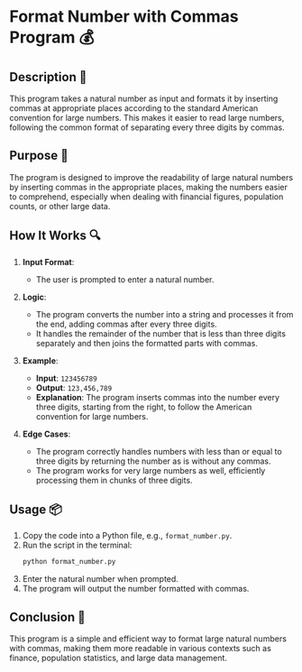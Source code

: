 # Format Number with Commas Program 💰

## Description 📝

This program takes a natural number as input and formats it by inserting commas at appropriate places according to the standard American convention for large numbers.
This makes it easier to read large numbers, following the common format of separating every three digits by commas.

## Purpose 🎯

The program is designed to improve the readability of large natural numbers by inserting commas in the appropriate places, making the numbers easier to comprehend, especially when dealing with financial figures, population counts, or other large data.

## How It Works 🔍

1. **Input Format**:

    - The user is prompted to enter a natural number.

2. **Logic**:

    - The program converts the number into a string and processes it from the end, adding commas after every three digits.
    - It handles the remainder of the number that is less than three digits separately and then joins the formatted parts with commas.

3. **Example**:

    - **Input**: `123456789`
    - **Output**: `123,456,789`
    - **Explanation**: The program inserts commas into the number every three digits, starting from the right, to follow the American convention for large numbers.

4. **Edge Cases**:
    - The program correctly handles numbers with less than or equal to three digits by returning the number as is without any commas.
    - The program works for very large numbers as well, efficiently processing them in chunks of three digits.

## Usage 📦

1. Copy the code into a Python file, e.g., `format_number.py`.
2. Run the script in the terminal:
    ```bash
    python format_number.py
    ```
3. Enter the natural number when prompted.
4. The program will output the number formatted with commas.

## Conclusion 🚀

This program is a simple and efficient way to format large natural numbers with commas, making them more readable in various contexts such as finance, population statistics, and large data management.
